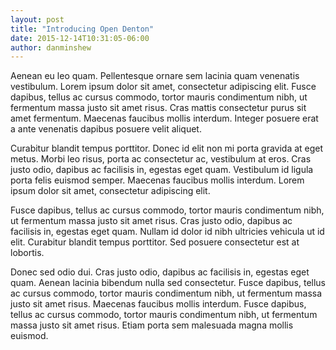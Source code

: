 ```yaml
---
layout: post
title: "Introducing Open Denton"
date: 2015-12-14T10:31:05-06:00
author: danminshew
---
```


Aenean eu leo quam. Pellentesque ornare sem lacinia quam venenatis vestibulum. Lorem ipsum dolor sit amet, consectetur adipiscing elit. Fusce dapibus, tellus ac cursus commodo, tortor mauris condimentum nibh, ut fermentum massa justo sit amet risus. Cras mattis consectetur purus sit amet fermentum. Maecenas faucibus mollis interdum. Integer posuere erat a ante venenatis dapibus posuere velit aliquet.

Curabitur blandit tempus porttitor. Donec id elit non mi porta gravida at eget metus. Morbi leo risus, porta ac consectetur ac, vestibulum at eros. Cras justo odio, dapibus ac facilisis in, egestas eget quam. Vestibulum id ligula porta felis euismod semper. Maecenas faucibus mollis interdum. Lorem ipsum dolor sit amet, consectetur adipiscing elit.

Fusce dapibus, tellus ac cursus commodo, tortor mauris condimentum nibh, ut fermentum massa justo sit amet risus. Cras justo odio, dapibus ac facilisis in, egestas eget quam. Nullam id dolor id nibh ultricies vehicula ut id elit. Curabitur blandit tempus porttitor. Sed posuere consectetur est at lobortis.

Donec sed odio dui. Cras justo odio, dapibus ac facilisis in, egestas eget quam. Aenean lacinia bibendum nulla sed consectetur. Fusce dapibus, tellus ac cursus commodo, tortor mauris condimentum nibh, ut fermentum massa justo sit amet risus. Maecenas faucibus mollis interdum. Fusce dapibus, tellus ac cursus commodo, tortor mauris condimentum nibh, ut fermentum massa justo sit amet risus. Etiam porta sem malesuada magna mollis euismod.